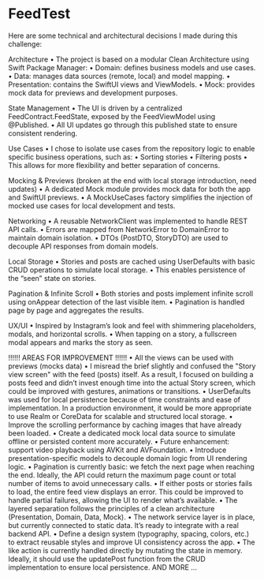 # FeedTest

Here are some technical and architectural decisions I made during this challenge:

Architecture
	•	The project is based on a modular Clean Architecture using Swift Package Manager:
	•	Domain: defines business models and use cases.
	•	Data: manages data sources (remote, local) and model mapping.
	•	Presentation: contains the SwiftUI views and ViewModels.
	•	Mock: provides mock data for previews and development purposes.

State Management
	•	The UI is driven by a centralized FeedContract.FeedState, exposed by the FeedViewModel using @Published.
	•	All UI updates go through this published state to ensure consistent rendering.

Use Cases
	•	I chose to isolate use cases from the repository logic to enable specific business operations, such as:
	•	Sorting stories
	•	Filtering posts
	•	This allows for more flexibility and better separation of concerns.

Mocking & Previews (broken at the end with local storage introduction, need updates)
	•	A dedicated Mock module provides mock data for both the app and SwiftUI previews.
	•	A MockUseCases factory simplifies the injection of mocked use cases for local development and tests.

Networking
	•	A reusable NetworkClient was implemented to handle REST API calls.
	•	Errors are mapped from NetworkError to DomainError to maintain domain isolation.
	•	DTOs (PostDTO, StoryDTO) are used to decouple API responses from domain models.

Local Storage
	•	Stories and posts are cached using UserDefaults with basic CRUD operations to simulate local storage.
	•	This enables persistence of the “seen” state on stories.

Pagination & Infinite Scroll
	•	Both stories and posts implement infinite scroll using onAppear detection of the last visible item.
	•	Pagination is handled page by page and aggregates the results.

UX/UI
	•	Inspired by Instagram’s look and feel with shimmering placeholders, modals, and horizontal scrolls.
	•	When tapping on a story, a fullscreen modal appears and marks the story as seen.
 
 
!!!!!! AREAS FOR IMPROVEMENT !!!!!!
  • All the views can be used with previews (mocks data)
  • I misread the brief slightly and confused the "Story view screen" with the feed (posts) itself. As a result, I focused on building a posts feed and didn’t invest enough time into the actual Story screen, which could be improved with gestures, animations or transitions.
  • UserDefaults was used for local persistence because of time constraints and ease of implementation. In a production environment, it would be more appropriate to use Realm or CoreData for scalable and structured local storage.
	•	Improve the scrolling performance by caching images that have already been loaded.
	•	Create a dedicated mock local data source to simulate offline or persisted content more accurately.
	•	Future enhancement: support video playback using AVKit and AVFoundation.
	•	Introduce presentation-specific models to decouple domain logic from UI rendering logic.
	•	Pagination is currently basic: we fetch the next page when reaching the end. Ideally, the API could return the maximum page count or total number of items to avoid unnecessary calls.
	•	If either posts or stories fails to load, the entire feed view displays an error. This could be improved to handle partial failures, allowing the UI to render what’s available.
	•	The layered separation follows the principles of a clean architecture (Presentation, Domain, Data, Mock).
	•	The network service layer is in place, but currently connected to static data. It’s ready to integrate with a real backend API.
	•	Define a design system (typography, spacing, colors, etc.) to extract reusable styles and improve UI consistency across the app. 
  • The like action is currently handled directly by mutating the state in memory. Ideally, it should use the updatePost function from the CRUD implementation to ensure local persistence. 
 AND MORE ... 
